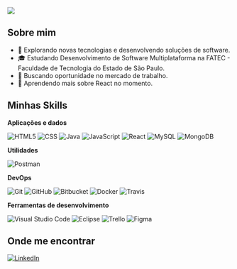 ![](https://komarev.com/ghpvc/?username=caiocesardev&color=006bed)

## Sobre mim

- 🤔 Explorando novas tecnologias e desenvolvendo soluções de software.
- 🎓 Estudando Desenvolvimento de Software Multiplataforma na FATEC - Faculdade de Tecnologia do Estado de São Paulo.
- 💼 Buscando oportunidade no mercado de trabalho.
- 🌱 Aprendendo mais sobre React no momento.

## Minhas Skills

**Aplicações e dados**

![HTML5](https://img.shields.io/badge/-HTML5-333333?style=flat&logo=HTML5)
![CSS](https://img.shields.io/badge/-CSS-333333?style=flat&logo=CSS3&logoColor=1572B6)
![Java](https://img.shields.io/badge/-Java-333333?style=flat&logo=Java&logoColor=007396)
![JavaScript](https://img.shields.io/badge/-JavaScript-333333?style=flat&logo=javascript)
![React](https://img.shields.io/badge/-React-333333?style=flat&logo=react)
![MySQL](https://img.shields.io/badge/-MySQL-333333?style=flat&logo=mysql)
![MongoDB](https://img.shields.io/badge/-MongoDB-333333?style=flat&logo=mongodb)

**Utilidades**

![Postman](https://img.shields.io/badge/-Postman-333333?style=flat&logo=postman)

**DevOps**


![Git](https://img.shields.io/badge/-Git-333333?style=flat&logo=git)
![GitHub](https://img.shields.io/badge/-GitHub-333333?style=flat&logo=github)
![Bitbucket](https://img.shields.io/badge/-Bitbucket-333333?style=flat&logo=bitbucket)
![Docker](https://img.shields.io/badge/-Docker-333333?style=flat&logo=docker)
![Travis](https://img.shields.io/badge/-Travis-333333?style=flat&logo=travis)

**Ferramentas de desenvolvimento**

![Visual Studio Code](https://img.shields.io/badge/-Visual%20Studio%20Code-333333?style=flat&logo=visual-studio-code&logoColor=007ACC)
![Eclipse](https://img.shields.io/badge/-Eclipse-333333?style=flat&logo=eclipse-ide&logoColor=2C2255)
![Trello](https://img.shields.io/badge/-Trello-333333?style=flat&logo=trello&logoColor=007ACC)
![Figma](https://img.shields.io/badge/-Figma-333333?style=flat&logo=figma&logoColor=007ACC)
<br/>

<a href="https://github.com/caiocesardev" title="Perfil do Caio"> </a>

## Onde me encontrar

[![LinkedIn](https://img.shields.io/badge/-caio-cesar-pena-blue?style=flat-square&logo=Linkedin&logoColor=white&link=https://www.linkedin.com/in/caio-cesar-pena/)](https://www.linkedin.com/in/caio-cesar-pena/)
